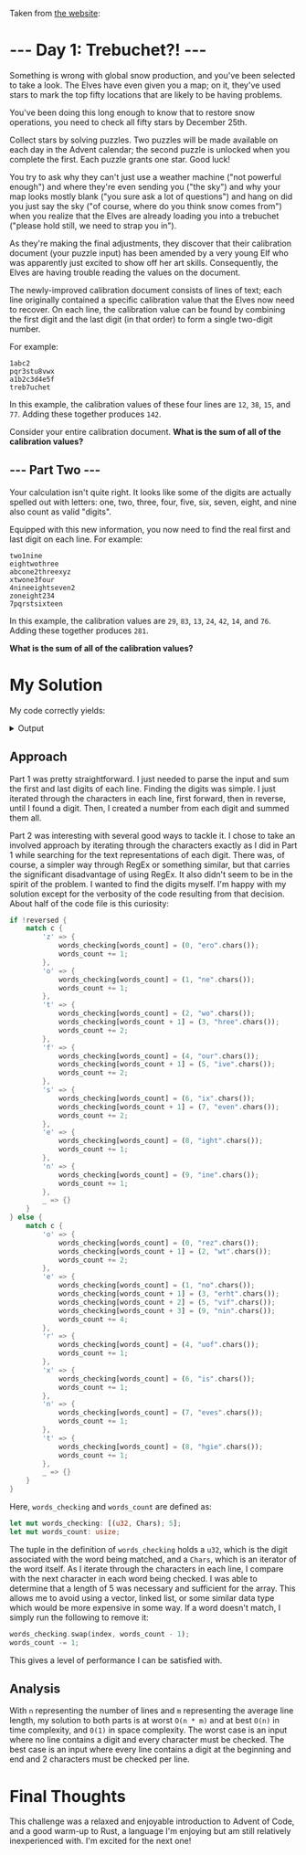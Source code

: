 Taken from [the website](https://adventofcode.com/2023/day/1):

# --- Day 1: Trebuchet?! ---

Something is wrong with global snow production, and you've been selected to take a look. The Elves have even given you a map; on it, they've used stars to mark the top fifty locations that are likely to be having problems.

You've been doing this long enough to know that to restore snow operations, you need to check all fifty stars by December 25th.

Collect stars by solving puzzles. Two puzzles will be made available on each day in the Advent calendar; the second puzzle is unlocked when you complete the first. Each puzzle grants one star. Good luck!

You try to ask why they can't just use a weather machine ("not powerful enough") and where they're even sending you ("the sky") and why your map looks mostly blank ("you sure ask a lot of questions") and hang on did you just say the sky ("of course, where do you think snow comes from") when you realize that the Elves are already loading you into a trebuchet ("please hold still, we need to strap you in").

As they're making the final adjustments, they discover that their calibration document (your puzzle input) has been amended by a very young Elf who was apparently just excited to show off her art skills. Consequently, the Elves are having trouble reading the values on the document.

The newly-improved calibration document consists of lines of text; each line originally contained a specific calibration value that the Elves now need to recover. On each line, the calibration value can be found by combining the first digit and the last digit (in that order) to form a single two-digit number.

For example:

```
1abc2
pqr3stu8vwx
a1b2c3d4e5f
treb7uchet
```

In this example, the calibration values of these four lines are `12`, `38`, `15`, and `77`. Adding these together produces `142`.

Consider your entire calibration document. **What is the sum of all of the calibration values?**

## --- Part Two ---

Your calculation isn't quite right. It looks like some of the digits are actually spelled out with letters: one, two, three, four, five, six, seven, eight, and nine also count as valid "digits".

Equipped with this new information, you now need to find the real first and last digit on each line. For example:

```
two1nine
eightwothree
abcone2threexyz
xtwone3four
4nineeightseven2
zoneight234
7pqrstsixteen
```

In this example, the calibration values are `29`, `83`, `13`, `24`, `42`, `14`, and `76`. Adding these together produces `281`.

**What is the sum of all of the calibration values?**

# My Solution

My code correctly yields:

<details>
	<summary>Output</summary>

    Part 1: 54916
    Part 2: 54728

</details>

## Approach

Part 1 was pretty straightforward. I just needed to parse the input and sum the first and last digits of each line. Finding the digits was simple. I just iterated through the characters in each line, first forward, then in reverse, until I found a digit. Then, I created a number from each digit and summed them all.

Part 2 was interesting with several good ways to tackle it. I chose to take an involved approach by iterating through the characters exactly as I did in Part 1 while searching for the text representations of each digit. There was, of course, a simpler way through RegEx or something similar, but that carries the significant disadvantage of using RegEx. It also didn't seem to be in the spirit of the problem. I wanted to find the digits myself. I'm happy with my solution except for the verbosity of the code resulting from that decision. About half of the code file is this curiosity:

```rust
if !reversed {
	match c {
		'z' => {
			words_checking[words_count] = (0, "ero".chars());
			words_count += 1;
		},
		'o' => {
			words_checking[words_count] = (1, "ne".chars());
			words_count += 1;
		},
		't' => {
			words_checking[words_count] = (2, "wo".chars());
			words_checking[words_count + 1] = (3, "hree".chars());
			words_count += 2;
		},
		'f' => {
			words_checking[words_count] = (4, "our".chars());
			words_checking[words_count + 1] = (5, "ive".chars());
			words_count += 2;
		},
		's' => {
			words_checking[words_count] = (6, "ix".chars());
			words_checking[words_count + 1] = (7, "even".chars());
			words_count += 2;
		},
		'e' => {
			words_checking[words_count] = (8, "ight".chars());
			words_count += 1;
		},
		'n' => {
			words_checking[words_count] = (9, "ine".chars());
			words_count += 1;
		},
		_ => {}
	}
} else {
	match c {
		'o' => {
			words_checking[words_count] = (0, "rez".chars());
			words_checking[words_count + 1] = (2, "wt".chars());
			words_count += 2;
		},
		'e' => {
			words_checking[words_count] = (1, "no".chars());
			words_checking[words_count + 1] = (3, "erht".chars());
			words_checking[words_count + 2] = (5, "vif".chars());
			words_checking[words_count + 3] = (9, "nin".chars());
			words_count += 4;
		},
		'r' => {
			words_checking[words_count] = (4, "uof".chars());
			words_count += 1;
		},
		'x' => {
			words_checking[words_count] = (6, "is".chars());
			words_count += 1;
		},
		'n' => {
			words_checking[words_count] = (7, "eves".chars());
			words_count += 1;
		},
		't' => {
			words_checking[words_count] = (8, "hgie".chars());
			words_count += 1;
		},
		_ => {}
	}
}

```

Here, `words_checking` and `words_count` are defined as:

```rust
let mut words_checking: [(u32, Chars); 5];
let mut words_count: usize;
```

The tuple in the definition of `words_checking` holds a `u32`, which is the digit associated with the word being matched, and a `Chars`, which is an iterator of the word itself. As I iterate through the characters in each line, I compare with the next character in each word being checked. I was able to determine that a length of 5 was necessary and sufficient for the array. This allows me to avoid using a vector, linked list, or some similar data type which would be more expensive in some way. If a word doesn't match, I simply run the following to remove it:

```rust
words_checking.swap(index, words_count - 1);
words_count -= 1;
```

This gives a level of performance I can be satisfied with.

## Analysis

With `n` representing the number of lines and `m` representing the average line length, my solution to both parts is at worst `O(n * m)` and at best `O(n)` in time complexity, and `O(1)` in space complexity. The worst case is an input where no line contains a digit and every character must be checked. The best case is an input where every line contains a digit at the beginning and end and 2 characters must be checked per line.

# Final Thoughts

This challenge was a relaxed and enjoyable introduction to Advent of Code, and a good warm-up to Rust, a language I'm enjoying but am still relatively inexperienced with. I'm excited for the next one!

